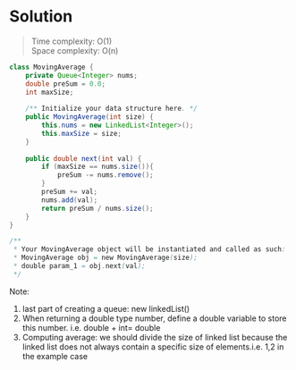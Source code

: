 # Solution
> Time complexity: O(1)<br> Space complexity: O(n)
```Java
class MovingAverage {
    private Queue<Integer> nums;
    double preSum = 0.0;
    int maxSize;
    
    /** Initialize your data structure here. */
    public MovingAverage(int size) {
        this.nums = new LinkedList<Integer>();  
        this.maxSize = size;
    }
    
    public double next(int val) {
        if (maxSize == nums.size()){
            preSum -= nums.remove();
        }
        preSum += val;
        nums.add(val);
        return preSum / nums.size();
    }
}

/**
 * Your MovingAverage object will be instantiated and called as such:
 * MovingAverage obj = new MovingAverage(size);
 * double param_1 = obj.next(val);
 */
 ```
 Note:<br>
 1. last part of creating a queue: new linkedList()
 2. When returning a double type number, define a double variable to store this number. i.e. double + int= double
 3. Computing average: we should divide the size of linked list because the linked list does not always contain a specific size of elements.i.e. 1,2 in the example case
